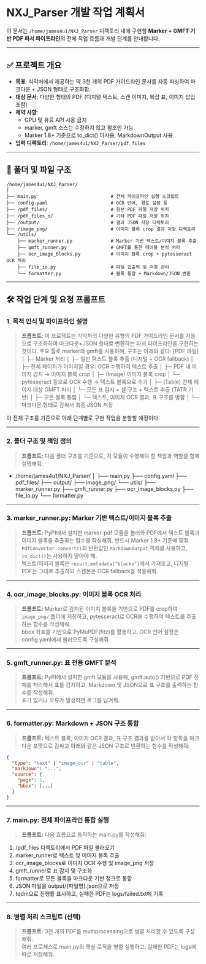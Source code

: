 # NXJ_Parser 개발 작업 계획서

이 문서는 `/home/james4u1/NXJ_Parser` 디렉토리 내에 구현할 **Marker + GMFT 기반 PDF 파서 파이프라인**의 전체 작업 흐름과 개발 단계를 안내합니다.  

---

## ✅ 프로젝트 개요

- **목표**: 식약처에서 제공하는 약 3천 개의 PDF 가이드라인 문서를 자동 파싱하여 마크다운 + JSON 형태로 구조화함.
- **대상 문서**: 다양한 형태의 PDF (디지털 텍스트, 스캔 이미지, 복잡 표, 이미지 삽입 포함)
- **제약 사항**:
  - GPU 및 유료 API 사용 금지
  - marker, gmft 소스는 수정하지 않고 참조만 가능
  - Marker 1.8+ 기준으로 to_dict() 미사용, MarkdownOutput 사용
- **입력 디렉토리**: `/home/james4u1/NXJ_Parser/pdf_files`

---

## 📁 폴더 및 파일 구조

```
/home/james4u1/NXJ_Parser/
│
├── main.py                           # 전체 파이프라인 실행 스크립트
├── config.yaml                       # OCR 언어, 경로 설정 등
├── /pdf_files/                       # 원본 PDF 파일 저장 위치
├── /pdf_files_o/                     # 기타 PDF 파일 저장 위치
├── /output/                          # 결과 JSON 저장 디렉토리
├── /image_png/                       # 이미지 블록 crop 결과 저장 디렉토리
└── /utils/
    ├── marker_runner.py              # Marker 기반 텍스트/이미지 블록 추출
    ├── gmft_runner.py                # GMFT를 통한 테이블 분석 처리
    ├── ocr_image_blocks.py           # 이미지 블록 crop + pytesseract OCR 처리
    ├── file_io.py                    # 파일 입출력 및 저장 관리
    └── formatter.py                  # 블록 통합 + Markdown/JSON 변환
```

---

## 🛠️ 작업 단계 및 요청 프롬프트

### 1. 목적 인식 및 파이프라인 설명

> **프롬프트:**
이 프로젝트는 식약처의 다양한 유형의 PDF 가이드라인 문서를 자동으로 구조화하여 마크다운+JSON 형태로 변환하는 파서 파이프라인을 구현하는 것이다. 주요 툴로 marker와 gmft를 사용하며, 구조는 아래와 같다:
[PDF 파일] 
  │
  ├─ Marker 처리
  │   ├─ 일반 텍스트 블록 추출 (디지털 + OCR fallback)
  │   ├─ 전체 페이지가 이미지일 경우: OCR 수행하여 텍스트 추출
  │   ├─ PDF 내 이미지 감지 → 이미지 블록 crop
  │
  ├─ (Image) 이미지 블록 crop
  │   └─ pytesseract 등으로 OCR 수행 → 텍스트 블록으로 추가
  │
  ├─ (Table) 전체 페이지 대상 GMFT 처리
  │   └─ 모든 표 감지 + 셀 구조 + 텍스트 추출 (TATR 기반)
  │
  ├─ 모든 블록 통합
  │   └─ 텍스트, 이미지 OCR 결과, 표 구조를 병합
  │
  └─ 마크다운 형태로 감싸서 최종 JSON 저장

이 전체 구조를 기준으로 아래 단계별로 구현 작업을 분할할 예정이다.

---

### 2. 폴더 구조 및 책임 정의

> **프롬프트:**
다음 폴더 구조를 기준으로, 각 모듈이 수행해야 할 책임과 역할을 함께 설명해줘:

- /home/james4u1/NXJ_Parser/
│
├── main.py
├── config.yaml
├── pdf_files/
├── output/
├── image_png/
└── utils/
    ├── marker_runner.py
    ├── gmft_runner.py
    ├── ocr_image_blocks.py
    ├── file_io.py
    └── formatter.py

---

### 3. marker_runner.py: Marker 기반 텍스트/이미지 블록 추출

> **프롬프트:**
PyPI에서 설치한 marker-pdf 모듈을 불러와 PDF에서 텍스트 블록과 이미지 블록을 추출하는 함수를 작성해줘. 
반드시 Marker 1.8+ 기준에 맞춰 `PdfConverter.convert()`의 반환값인 `MarkdownOutput` 객체를 사용하고, `to_dict()`는 사용하지 말아야 해.  
텍스트/이미지 블록은 `result.metadata["blocks"]`에서 가져오고, 디지털 PDF는 그대로 추출하되 스캔본은 OCR fallback을 적용해줘.

---

### 4. ocr_image_blocks.py: 이미지 블록 OCR 처리

> **프롬프트:**
Marker로 감지된 이미지 블록을 기반으로 PDF를 crop하여 `image_png/` 폴더에 저장하고, pytesseract로 OCR을 수행하여 텍스트를 추출하는 함수를 작성해줘.  
bbox 좌표를 기반으로 PyMuPDF(fitz)를 활용하고, OCR 언어 설정은 config.yaml에서 불러오도록 구성해줘.

---

### 5. gmft_runner.py: 표 전용 GMFT 분석

> **프롬프트:**
PyPI에서 설치한 gmft 모듈을 사용해, gmft.auto() 기반으로 PDF 전체를 처리해서 표를 감지하고, Markdown 및 JSON으로 표 구조를 출력하는 함수를 작성해줘.  
표가 없거나 오류가 발생하면 로그를 남겨줘.

---

### 6. formatter.py: Markdown + JSON 구조 통합

> **프롬프트:**
텍스트 블록, 이미지 OCR 결과, 표 구조 결과를 받아서 각 항목을 마크다운 포맷으로 감싸고 아래와 같은 JSON 구조로 반환하는 함수를 작성해줘:

```json
{
  "type": "text" | "image_ocr" | "table",
  "markdown": "...",
  "source": {
    "page": 1,
    "bbox": [...]
  }
}
```

---

### 7. main.py: 전체 파이프라인 통합 실행

> **프롬프트:**
다음 흐름으로 동작하는 main.py를 작성해줘:

1. /pdf_files 디렉토리에서 PDF 파일 불러오기
2. marker_runner로 텍스트 및 이미지 블록 추출
3. ocr_image_blocks로 이미지 OCR 수행 및 image_png 저장
4. gmft_runner로 표 감지 및 구조화
5. formatter로 모든 블록을 마크다운 기반 청크로 통합
6. JSON 파일을 output/{파일명}.json으로 저장
7. tqdm으로 진행률 표시하고, 실패한 PDF는 logs/failed.txt에 기록

---

### 8. 병렬 처리 스크립트 (선택)

> **프롬프트:**
3천 개의 PDF를 multiprocessing으로 병렬 처리할 수 있도록 구성해줘.  
여러 프로세스로 main.py의 핵심 로직을 병렬 실행하고, 실패한 PDF는 logs에 따로 저장해줘.
